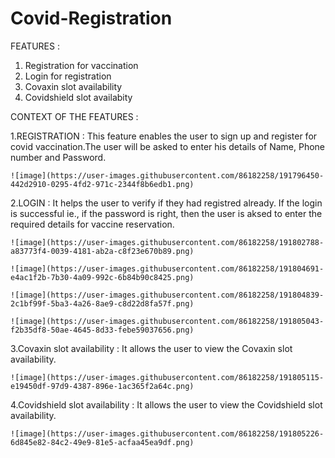 # Covid-Registration

FEATURES :
  1. Registration for vaccination
  2. Login for registration
  3. Covaxin slot availability
  4. Covidshield slot availabity

CONTEXT OF THE FEATURES :
  
  1.REGISTRATION :
    This feature enables the user to sign up and register for covid vaccination.The user will be asked to enter his details of Name, Phone number and Password.
    
    ![image](https://user-images.githubusercontent.com/86182258/191796450-442d2910-0295-4fd2-971c-2344f8b6edb1.png)
  
  2.LOGIN :
    It helps the user to verify if they had registred already. If the login is successful ie., if the password is right, then the user is aksed to enter the required details for vaccine reservation.
   
    ![image](https://user-images.githubusercontent.com/86182258/191802788-a83773f4-0039-4181-ab2a-c8f23e670b89.png)
    
    ![image](https://user-images.githubusercontent.com/86182258/191804691-e4ac1f2b-7b30-4a09-992c-6b84b90c8425.png)
    
    ![image](https://user-images.githubusercontent.com/86182258/191804839-2c1bf99f-5ba3-4a26-8ae9-c8d22d8fa57f.png)
    
    ![image](https://user-images.githubusercontent.com/86182258/191805043-f2b35df8-50ae-4645-8d33-febe59037656.png)
    
  3.Covaxin slot availability :
    It allows the user to view the Covaxin slot availability.
    
    ![image](https://user-images.githubusercontent.com/86182258/191805115-e19450df-97d9-4387-896e-1ac365f2a64c.png)
    
  4.Covidshield slot availability :
    It allows the user to view the Covidshield slot availability.
    
    ![image](https://user-images.githubusercontent.com/86182258/191805226-6d845e82-84c2-49e9-81e5-acfaa45ea9df.png)
